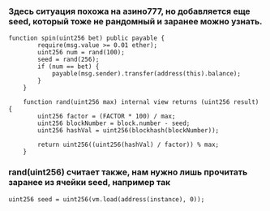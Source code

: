 ### Здесь ситуация похожа на азино777, но добавляется еще seed, который тоже не рандомный и заранее можно узнать.
```
function spin(uint256 bet) public payable {
        require(msg.value >= 0.01 ether);
        uint256 num = rand(100);
        seed = rand(256);
        if (num == bet) {
            payable(msg.sender).transfer(address(this).balance);
        }
    }

    function rand(uint256 max) internal view returns (uint256 result) {
        uint256 factor = (FACTOR * 100) / max;
        uint256 blockNumber = block.number - seed;
        uint256 hashVal = uint256(blockhash(blockNumber));

        return uint256((uint256(hashVal) / factor)) % max;
    }
```

### rand(uint256) считает также, нам нужно лишь прочитать заранее из ячейки seed, например так
```
uint256 seed = uint256(vm.load(address(instance), 0));

```